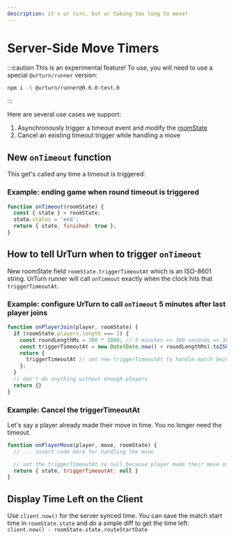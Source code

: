```yaml
---
description: it's ur turn, but ur taking too long to move!
---
```


# Server-Side Move Timers

:::caution
This is an experimental feature! To use, you will need to use a special `@urturn/runner` version:
```bash
npm i -S @urturn/runner@0.6.0-test.0
```
:::

Here are several use cases we support:

1. Asynchronously trigger a timeout event and modify the [roomState](/docs/API/types#roomstate)
2. Cancel an existing timeout trigger while handling a move

## New `onTimeout` function

This get's called any time a timeout is triggered:

### Example: ending game when round timeout is triggered

```js
function onTimeout(roomState) {
  const { state } = roomState;
  state.status = 'end';
  return { state, finished: true };
}
```

## How to tell UrTurn when to trigger `onTimeout`

New roomState field `roomState.triggerTimeoutAt` which is an ISO-8601 string. UrTurn runner will call `onTimeout` exactly when the clock hits that `triggerTimeoutAt`.

### Example: configure UrTurn to call `onTimeout` 5 minutes after last player joins

```js
function onPlayerJoin(player, roomState) {
  if (roomState.players.length === 2) {
    const roundLengthMs = 300 * 1000; // 5 minutes => 300 seconds => 300000 milliseconds
    const triggerTimeoutAt = new Date(Date.now() + roundLengthMs).toISOString();
    return {
      triggerTimeoutAt // set new triggerTimeoutAt to handle match being finished
    };
  }
  // don't do anything without enough players
  return {}
}
```

### Example: Cancel the triggerTimeoutAt

Let's say a player already made their move in time. You no longer need the timeout.

```js
function onPlayerMove(player, move, roomState) { 
  // ... insert code here for handling the move

  // set the triggerTimeoutAt to null because player made their move on time!
  return { state, triggerTimeoutAt: null }
}
```

## Display Time Left on the Client

Use `client.now()` for the server synced time. You can save the match start time in `roomState.state` and do a simple diff to get the time left: `client.now() - roomState.state.routeStartDate`
